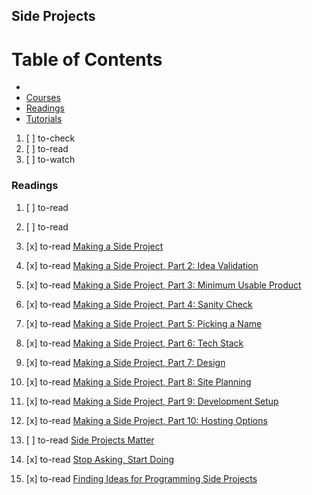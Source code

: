 ## Side Projects

# Table of Contents
<!-- MarkdownTOC depth=4 -->
  - [](#)
  - [Courses](#courses)
  - [Readings](#readings)
  - [Tutorials](#tutorials)
<!-- /MarkdownTOC -->

  1. [ ] to-check []()
  1. [ ] to-read []()
  1. [ ] to-watch []()

### Readings

  1. [ ] to-read []()
  1. [ ] to-read []()

  1. [x] to-read [Making a Side Project](https://hackernoon.com/making-a-side-project-808fc040d27a)
  1. [x] to-read [Making a Side Project, Part 2: Idea Validation](https://medium.com/makesideproject/making-a-side-project-part-2-idea-validation-d682dd05c475)
  1. [x] to-read [Making a Side Project, Part 3: Minimum Usable Product](https://medium.com/makesideproject/making-a-side-project-part-3-minimum-usable-product-f11e56b417fd)
  1. [x] to-read [Making a Side Project, Part 4: Sanity Check](https://medium.com/makesideproject/making-a-side-project-part-4-sanity-check-34cdac6e70ad)
  1. [x] to-read [Making a Side Project, Part 5: Picking a Name](https://medium.com/makesideproject/making-a-side-project-part-5-picking-a-name-df5f2ce36db0)
  1. [x] to-read [Making a Side Project, Part 6: Tech Stack](https://medium.com/makesideproject/making-a-side-project-part-6-tech-stack-7644f3514cf2)
  1. [x] to-read [Making a Side Project, Part 7: Design](https://medium.com/makesideproject/making-a-side-project-part-7-design-650b247205c2)
  1. [x] to-read [Making a Side Project, Part 8: Site Planning](https://medium.com/makesideproject/making-a-side-project-part-8-site-planning-c81cac100577)
  1. [x] to-read [Making a Side Project, Part 9: Development Setup](https://medium.com/makesideproject/making-a-side-project-part-9-development-setup-9c8288d55c34)
  1. [x] to-read [Making a Side Project, Part 10: Hosting Options](https://medium.com/makesideproject/making-a-side-project-part-10-hosting-options-756d3f434e31)


  1. [ ] to-read [Side Projects Matter](http://philippe.bourgau.net/side-projects-matter/)
  1. [x] to-read [Stop Asking, Start Doing](https://dev.to/_patrickgod/stop-asking-start-doing)
  1. [x] to-read [Finding Ideas for Programming Side Projects](https://dev.to/samjarman/finding-ideas-for-programming-side-projects)
